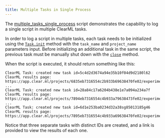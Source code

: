 ```yaml
---
title: Multiple Tasks in Single Process
---
```


The [multiple_tasks_single_process](https://github.com/allegroai/clearml/blob/master/examples/advanced/multiple_tasks_single_process.py)
script demonstrates the capability to log a single script in multiple ClearML tasks.  

In order to log a script in multiple tasks, each task needs to be initialized using the [`Task.init`](../../references/sdk/task.md#taskinit) 
method with the `task_name` and `project_name` parameters input. Before initializing an additional task in the same script, the 
previous task must be manually shut down with the [`close`](../../references/sdk/task.md#close) method. 

When the script is executed, it should return something like this:

```text
ClearML Task: created new task id=5c4d2d3674a94e35b10f04d9d2180l62
ClearML results page: https://app.clear.ml/projects/6835eb7316554c2b933b69638470fe02/experiments/5c4d2d3674a94e35b10f04d9d2180l62/output/log
...
ClearML Task: created new task id=28a84c17a6204b438e1e7a094a234a7f
ClearML results page: https://app.clear.ml/projects/7894eb7316554c4b933a79638473fe02/experiments/28a84c17a6204b438e1e7a094a234a7f/output/log
...
ClearML Task: created new task id=6d1e253ba0234d32a38sg85013185g46
ClearML results page: https://app.clear.ml/projects/7895eb7316554c4b933a69638470fe02/experiments/6d1e253ba0234d32a38sg85013185g46/output/log
```

Notice that three separate tasks with distinct IDs are created, and a link is provided to view the results of each one.  